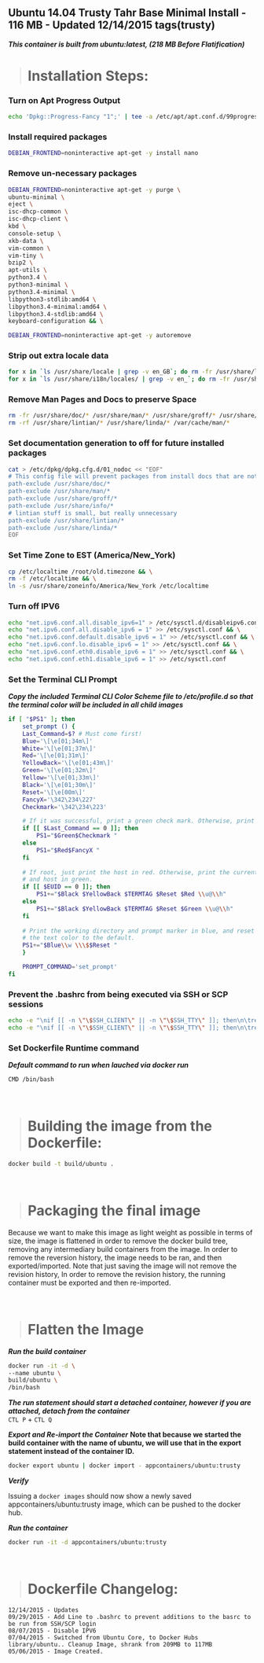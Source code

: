 ## Ubuntu 14.04 Trusty Tahr Base Minimal Install - 116 MB - Updated 12/14/2015 tags(trusty)  
***This container is built from ubuntu:latest, (218 MB Before Flatification)***

># Installation Steps:

### Turn on Apt Progress Output

```bash
echo 'Dpkg::Progress-Fancy "1";' | tee -a /etc/apt/apt.conf.d/99progressbar
```

### Install required packages 
```bash
DEBIAN_FRONTEND=noninteractive apt-get -y install nano
```

### Remove un-necessary packages

```bash
DEBIAN_FRONTEND=noninteractive apt-get -y purge \
ubuntu-minimal \
eject \
isc-dhcp-common \
isc-dhcp-client \
kbd \
console-setup \
xkb-data \
vim-common \
vim-tiny \
bzip2 \
apt-utils \
python3.4 \
python3-minimal \
python3.4-minimal \
libpython3-stdlib:amd64 \
libpython3.4-minimal:amd64 \
libpython3.4-stdlib:amd64 \
keyboard-configuration && \

DEBIAN_FRONTEND=noninteractive apt-get -y autoremove
```

### Strip out extra locale data

```bash
for x in `ls /usr/share/locale | grep -v en_GB`; do rm -fr /usr/share/locale/$x; done;
for x in `ls /usr/share/i18n/locales/ | grep -v en_`; do rm -fr /usr/share/i18n/locales/$x; done
```

### Remove Man Pages and Docs to preserve Space

```bash
rm -fr /usr/share/doc/* /usr/share/man/* /usr/share/groff/* /usr/share/info/*
rm -rf /usr/share/lintian/* /usr/share/linda/* /var/cache/man/*
```

### Set documentation generation to off for future installed packages

```bash
cat > /etc/dpkg/dpkg.cfg.d/01_nodoc << "EOF"
# This config file will prevent packages from install docs that are not needed.
path-exclude /usr/share/doc/*
path-exclude /usr/share/man/*
path-exclude /usr/share/groff/*
path-exclude /usr/share/info/*
# lintian stuff is small, but really unnecessary
path-exclude /usr/share/lintian/*
path-exclude /usr/share/linda/*
EOF
```

### Set Time Zone to EST (America/New_York)

```bash
cp /etc/localtime /root/old.timezone && \
rm -f /etc/localtime && \
ln -s /usr/share/zoneinfo/America/New_York /etc/localtime
```

### Turn off IPV6

```bash
echo "net.ipv6.conf.all.disable_ipv6=1" > /etc/sysctl.d/disableipv6.conf && \
echo "net.ipv6.conf.all.disable_ipv6 = 1" >> /etc/sysctl.conf && \
echo "net.ipv6.conf.default.disable_ipv6 = 1" >> /etc/sysctl.conf && \
echo "net.ipv6.conf.lo.disable_ipv6 = 1" >> /etc/sysctl.conf && \
echo "net.ipv6.conf.eth0.disable_ipv6 = 1" >> /etc/sysctl.conf && \
echo "net.ipv6.conf.eth1.disable_ipv6 = 1" >> /etc/sysctl.conf
```

### Set the Terminal CLI Prompt  
***Copy the included Terminal CLI Color Scheme file to /etc/profile.d so that the terminal color will be included in all child images***

```bash
if [ "$PS1" ]; then
    set_prompt () {
    Last_Command=$? # Must come first!
    Blue='\[\e[01;34m\]'
    White='\[\e[01;37m\]'
    Red='\[\e[01;31m\]'
    YellowBack='\[\e[01;43m\]'
    Green='\[\e[01;32m\]'
    Yellow='\[\e[01;33m\]'
    Black='\[\e[01;30m\]'
    Reset='\[\e[00m\]'
    FancyX='\342\234\227'
    Checkmark='\342\234\223'

    # If it was successful, print a green check mark. Otherwise, print a red X.
    if [[ $Last_Command == 0 ]]; then
        PS1="$Green$Checkmark "
    else
        PS1="$Red$FancyX "
    fi
    
    # If root, just print the host in red. Otherwise, print the current user
    # and host in green.
    if [[ $EUID == 0 ]]; then
        PS1+="$Black $YellowBack $TERMTAG $Reset $Red \\u@\\h"
    else
        PS1+="$Black $YellowBack $TERMTAG $Reset $Green \\u@\\h"
    fi
    
    # Print the working directory and prompt marker in blue, and reset
    # the text color to the default.
    PS1+="$Blue\\w \\\$$Reset "
    }

    PROMPT_COMMAND='set_prompt'
fi
```

### Prevent the .bashrc from being executed via SSH or SCP sessions

```bash
echo -e "\nif [[ -n \"\$SSH_CLIENT\" || -n \"\$SSH_TTY\" ]]; then\n\treturn;\nfi\n" >> /root/.bashrc && \
echo -e "\nif [[ -n \"\$SSH_CLIENT\" || -n \"\$SSH_TTY\" ]]; then\n\treturn;\nfi\n" >> /etc/skel/.bashrc
```

### Set Dockerfile Runtime command
***Default command to run when lauched via docker run***
    
```bash
CMD /bin/bash
```
&nbsp;

># Building the image from the Dockerfile:

```bash
docker build -t build/ubuntu .
```
&nbsp;

># Packaging the final image

Because we want to make this image as light weight as possible in terms of size, the image is flattened in order to remove the docker build tree, removing any intermediary build containers from the image. In order to remove the reversion history, the image needs to be ran, and then exported/imported. Note that just saving the image will not remove the revision history, In order to remove the revision history, the running container must be exported and then re-imported.

&nbsp;

># Flatten the Image

***Run the build container***

```bash
docker run -it -d \
--name ubuntu \
build/ubuntu \
/bin/bash
```
 
***The run statement should start a detached container, however if you are attached, detach from the container***  
`CTL P` + `CTL Q`

***Export and Re-import the Container***
__Note that because we started the build container with the name of ubuntu, we will use that in the export statement instead of the container ID.__

```bash
docker export ubuntu | docker import - appcontainers/ubuntu:trusty
```

***Verify***

Issuing a `docker images` should now show a newly saved appcontainers/ubuntu:trusty image, which can be pushed to the docker hub.

***Run the container***
    
```bash
docker run -it -d appcontainers/ubuntu:trusty
```

&nbsp;

># Dockerfile Changelog:

    12/14/2015 - Updates
    09/29/2015 - Add Line to .bashrc to prevent additions to the basrc to be run from SSH/SCP login
    08/07/2015 - Disable IPV6
    07/04/2015 - Switched from Ubuntu Core, to Docker Hubs library/ubuntu.. Cleanup Image, shrank from 209MB to 117MB
    05/06/2015 - Image Created.
